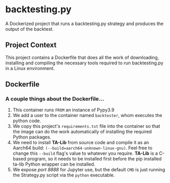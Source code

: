 # backtesting.py
A Dockerized project that runs a backtesting.py strategy and produces the output of the backtest.

## Project Context
This project contains a Dockerfile that does all the work of downloading, installing and compiling the necessary tools required to run backtesting.py in a Linux environment.

## Dockerfile
### A couple things about the Dockerfile...
1) This container runs ```FROM``` an instance of Pypy3.9
2) We add a user to the container named ```backtester```, whom executes the python code.
3) We copy this project's ```requirements.txt``` file into the container so that the image can do the work automatically of installing the required Python packages.
4) We need to install **TA-Lib** from source code and compile it as an Aarch64 build: ```(--build=aarch64-unknown-linux-gnu)```. Feel free to change this ```--build``` flag's value to whatever you require. **TA-Lib** is a C-based program, so it needs to be installed first before the pip installed ta-lib Python wrapper can be installed.
5) We expose *port 8888* for Jupyter use, but the default ```CMD``` is just running the Strategy.py script via the ```python``` executable.
